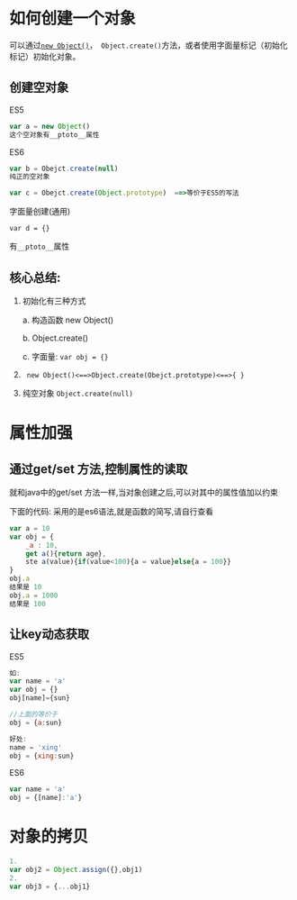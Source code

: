# 如何创建一个对象

可以通过[`new Object()`](https://developer.mozilla.org/zh-CN/docs/Web/JavaScript/Reference/Global_Objects/Object)，` Object.create()`方法，或者使用字面量标记（初始化标记）初始化对象。

## 创建空对象

ES5

```javascript
var a = new Object()
这个空对象有__ptoto__属性
```

ES6

```javascript
var b = Obejct.create(null)
纯正的空对象

var c = Obejct.create(Object.prototype)  ==>等价于ES5的写法
```



字面量创建(通用)

`var d = {}`

 有`__ptoto__`属性



## 核心总结:

1. 初始化有三种方式

   a. 构造函数 new Object()

   b. Object.create()

   c. 字面量: `var obj = {}`

2. ` new Object()<==>Object.create(Obejct.prototype)<==>{ }`

3. 纯空对象   `Object.create(null) `



# 属性加强

## 通过get/set 方法,控制属性的读取

就和java中的get/set 方法一样,当对象创建之后,可以对其中的属性值加以约束

下面的代码: 采用的是es6语法,就是函数的简写,请自行查看

```javascript
var a = 10
var obj = {
    _a : 10, 
    get a(){return age},
    ste a(value){if(value<100){a = value}else{a = 100}}
}
obj.a
结果是 10
obj.a = 1000
结果是 100
```



## 让key动态获取

ES5

```javascript
如:
var name = 'a'
var obj = {}
obj[name]={sun}

//上面的等价于  
obj = {a:sun}

好处:
name = 'xing'
obj = {xing:sun}
```

ES6

```javascript
var name = 'a'
obj = {[name]:'a'}
```



# 对象的拷贝

```javascript
1.
var obj2 = Object.assign({},obj1)
2.
var obj3 = {...obj1}
```

